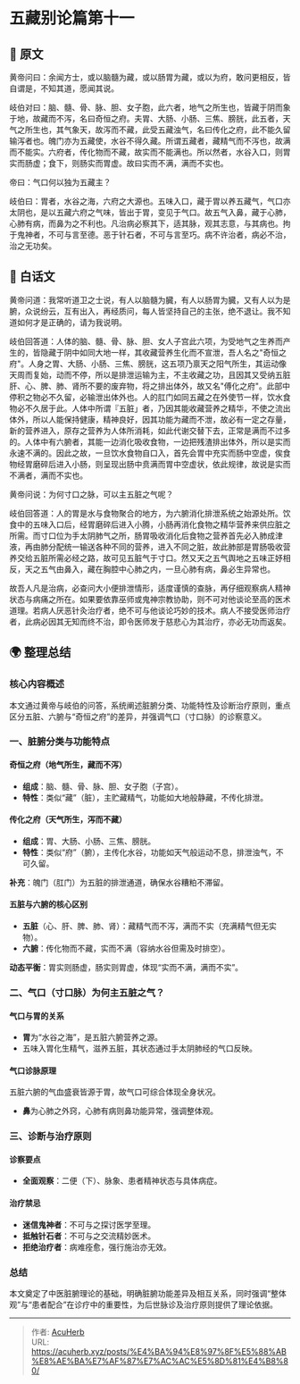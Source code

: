 # 五藏别论篇第十一


## 📜 原文

黄帝问曰：余闻方士，或以脑髓为藏，或以肠胃为藏，或以为府，敢问更相反，皆自谓是，不知其道，愿闻其说。

岐伯对曰：脑、髓、骨、脉、胆、女子胞，此六者，地气之所生也，皆藏于阴而象于地，故藏而不泻，名曰奇恒之府。夫胃、大肠、小肠、三焦、膀胱，此五者，天气之所生也，其气象天，故泻而不藏，此受五藏浊气，名曰传化之府，此不能久留输泻者也。魄门亦为五藏使，水谷不得久藏。所谓五藏者，藏精气而不泻也，故满而不能实。六府者，传化物而不藏，故实而不能满也。所以然者，水谷入口，则胃实而肠虚；食下，则肠实而胃虚。故曰实而不满，满而不实也。

帝曰：气口何以独为五藏主？

岐伯曰：胃者，水谷之海，六府之大源也。五味入口，藏于胃以养五藏气，气口亦太阴也，是以五藏六府之气味，皆出于胃，变见于气口。故五气入鼻，藏于心肺，心肺有病，而鼻为之不利也。凡治病必察其下，适其脉，观其志意，与其病也。拘于鬼神者，不可与言至德。恶于针石者，不可与言至巧。病不许治者，病必不治，治之无功矣。

## 🌿 白话文

黄帝问道：我常听道卫之士说，有人以脑髓为臓，有人以肠胃为臓，又有人以为是腑，众说纷云，互有出入，再经质问，每人皆坚持自己的主张，绝不退让。我不知道如何才是正确的，请为我说明。

岐伯回答道：人体的脑、髓、骨、脉、胆、女人子宫此六项，为受地气之生养而产生的，皆隐藏于阴中如同大地一样，其收藏营养生化而不宣泄，吾人名之"奇恒之府"。人身之胃、大肠、小肠、三焦、膀胱，这五项乃禀天之阳气所生，其运动像天周而复始，动而不停，所以是排泄运输为主，不主收藏之功，且因其又受纳五脏肝、心、脾、肺、肾所不要的废弃物，将之排出体外，故又名"傅化之府"。此部中停积之物必不久留，必输泄出体外也。人的肛门如同五藏之在外使节一样，饮水食物必不久居于此。人体中所谓『五脏」者，乃因其能收藏营养之精华，不使之流出体外，所以人能保持健康，精神良好，因其功能为藏而不泄，故必有一定之存量，新的营养进入，原存之营养为人体所消耗，如此代谢交替下去，正常是满而不过多的。人体中有六腑者，其能一边消化吸收食物，一边把残渣排出体外，所以是实而永速不满的。因此之故，一旦饮水食物自口入，首先会胃中充实而肠中空虚，俟食物经胃磨碎后进入小肠，则呈现出肠中贲满而胃中空虚状，依此规律，故说是实而不满者，满而不实也。

黄帝问说：为何寸口之脉，可以主五脏之气呢？

岐伯回答道：人的胃是水与食物聚合的地方，为六腑消化排泄系统之始源处所。饮食中的五味入口后，经胃磨碎后进入小腾，小肠再消化食物之精华营养来供应脏之所需。而寸口位为手太阴肺气之所，肠胃吸收消化后食物之营养首先必入肺成津液，再由肺分配统一输送各种不同的营养，进入不同之脏，故此肺部是胃肠吸收营养交给五脏所需必经之路，故可见五脏气于寸口。然又天之五气舆地之五味正妤相反，天之五气由鼻入，藏在胸腔中心肺之内，一旦心肺有病，鼻必生异常也。

故吾人凡是治病，必查问大小便排泄情形，适度谨慎的查脉，再仔细观察病人精神状态与病痛之所在。如果要依靠巫师或鬼神宗教协助，则不可对他谈论至高的医术道理。若病人厌恶针灸治疗者，绝不可与他谈论巧妙的技术。病人不接受医师治疗者，此病必因其无知而终不治，即令医师发于慈悲心为其治疗，亦必无功而返矣。

## 🌍 整理总结

### 核心内容概述

本文通过黄帝与岐伯的问答，系统阐述脏腑分类、功能特性及诊断治疗原则，重点区分五脏、六腑与“奇恒之府”的差异，并强调气口（寸口脉）的诊察意义。

### 一、脏腑分类与功能特点

#### 奇恒之府（地气所生，藏而不泻）

- **组成**：脑、髓、骨、脉、胆、女子胞（子宫）。
- **特性**：类似“藏”（脏），主贮藏精气，功能如大地般静藏，不传化排泄。

#### 传化之府（天气所生，泻而不藏）

- **组成**：胃、大肠、小肠、三焦、膀胱。
- **特性**：类似“府”（腑），主传化水谷，功能如天气般运动不息，排泄浊气，不可久留。
  
**补充**：魄门（肛门）为五脏的排泄通道，确保水谷糟粕不滞留。

#### 五脏与六腑的核心区别

- **五脏**（心、肝、脾、肺、肾）：藏精气而不泻，满而不实（充满精气但无实物）。
- **六腑**：传化物而不藏，实而不满（容纳水谷但需及时排空）。

**动态平衡**：胃实则肠虚，肠实则胃虚，体现“实而不满，满而不实”。

### 二、气口（寸口脉）为何主五脏之气？

#### 气口与胃的关系

- **胃**为“水谷之海”，是五脏六腑营养之源。
- 五味入胃化生精气，滋养五脏，其状态通过手太阴肺经的气口反映。

#### 气口诊脉原理

五脏六腑的气血盛衰皆源于胃，故气口可综合体现全身状况。

- **鼻**为心肺之外窍，心肺有病则鼻功能异常，强调整体观。

### 三、诊断与治疗原则

#### 诊察要点

- **全面观察**：二便（下）、脉象、患者精神状态与具体病症。

#### 治疗禁忌

- **迷信鬼神者**：不可与之探讨医学至理。
- **抵触针石者**：不可与之交流精妙医术。
- **拒绝治疗者**：病难痊愈，强行施治亦无效。

### 总结

本文奠定了中医脏腑理论的基础，明确脏腑功能差异及相互关系，同时强调“整体观”与“患者配合”在诊疗中的重要性，为后世脉诊及治疗原则提供了理论依据。

---

> 作者: [AcuHerb](https://acuherb.xyz)  
> URL: https://acuherb.xyz/posts/%E4%BA%94%E8%97%8F%E5%88%AB%E8%AE%BA%E7%AF%87%E7%AC%AC%E5%8D%81%E4%B8%80/  

